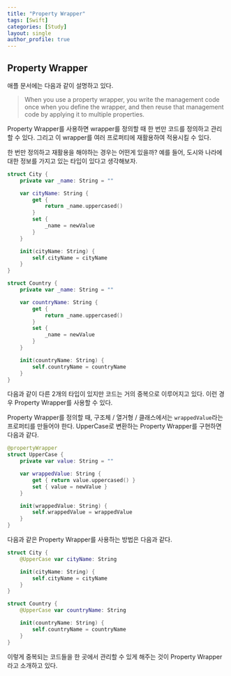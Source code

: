 ```yaml
---
title: "Property Wrapper"
tags: [Swift]
categories: [Study]
layout: single
author_profile: true
---
```


## Property Wrapper
애플 문서에는 다음과 같이 설명하고 있다.
> When you use a property wrapper, you write the management code once when you define the wrapper,
and then reuse that management code by applying it to multiple properties.

Property Wrapper를 사용하면 wrapper를 정의할 때 한 번만 코드를 정의하고 관리할 수 있다.
그리고 이 wrapper를 여러 프로퍼티에 재활용하여 적용시킬 수 있다.

한 번만 정의하고 재활용을 해야하는 경우는 어떤게 있을까?
예를 들어, 도시와 나라에 대한 정보를 가지고 있는 타입이 있다고 생각해보자.

```swift
struct City {
    private var _name: String = ""

    var cityName: String {
        get {
            return _name.uppercased()
        }
        set {
            _name = newValue
        }
    }

    init(cityName: String) {
        self.cityName = cityName
    }
}

struct Country {
    private var _name: String = ""

    var countryName: String {
        get {
            return _name.uppercased()
        }
        set {
            _name = newValue
        }
    }

    init(countryName: String) {
        self.countryName = countryName
    }
}
```

다음과 같이 다른 2개의 타입이 있지만 코드는 거의 중복으로 이루어지고 있다.
이런 경우 Property Wrapper를 사용할 수 있다.

Property Wrapper를 정의할 때, 구조체 / 열거형 / 클래스에서는 `wrappedValue`라는 프로퍼티를 만들어야 한다.
UpperCase로 변환하는 Property Wrapper를 구현하면 다음과 같다.

```swift
@propertyWrapper
struct UpperCase {
    private var value: String = ""

    var wrappedValue: String {
        get { return value.uppercased() }
        set { value = newValue }
    }

    init(wrappedValue: String) {
        self.wrappedValue = wrappedValue
    }
}
```

다음과 같은 Property Wrapper를 사용하는 방법은 다음과 같다.
```swift
struct City {
    @UpperCase var cityName: String

    init(cityName: String) {
        self.cityName = cityName
    }
}

struct Country {
    @UpperCase var countryName: String

    init(countryName: String) {
        self.countryName = countryName
    }
}
```

이렇게 중복되는 코드들을 한 곳에서 관리할 수 있게 해주는 것이 Property Wrapper라고 소개하고 있다.
